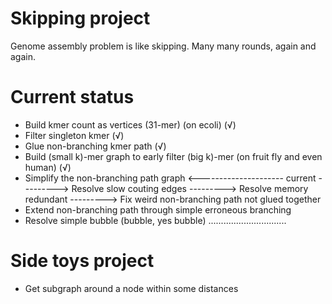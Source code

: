 # Skipping project
Genome assembly problem is like skipping. Many many rounds, again and again.
# Current status
* Build kmer count as vertices (31-mer) (on ecoli) (&#8730;)
* Filter singleton kmer (&#8730;)
* Glue non-branching kmer path (&#8730;)
* Build (small k)-mer graph to early filter (big k)-mer (on fruit fly and even human) (&#8730;)
* Simplify the non-branching path graph <--------------------- current
---------> Resolve slow couting edges
---------> Resolve memory redundant
---------> Fix weird non-branching path not glued together
* Extend non-branching path through simple erroneous branching
* Resolve simple bubble (bubble, yes bubble)
...............................

# Side toys project
* Get subgraph around a node within some distances
